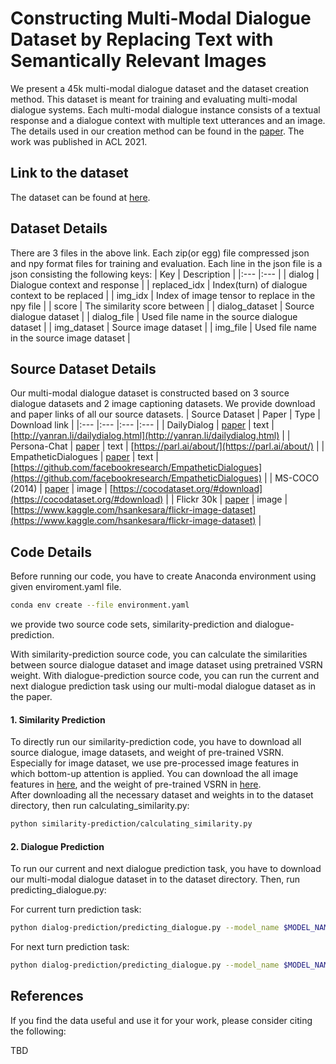 # Constructing Multi-Modal Dialogue Dataset by Replacing Text with Semantically Relevant Images

We present a 45k multi-modal dialogue dataset and the dataset creation method. This dataset is meant for training and evaluating multi-modal dialogue systems. Each multi-modal dialogue instance consists of a textual response and a dialogue context with multiple text utterances and an image. The details used in our creation method can be found in the [paper](TBD). The work was published in ACL 2021.

## Link to the dataset

The dataset can be found at [here](https://drive.google.com/drive/folders/12-Zz4MJTASJVlbncpSWvBVqLDe5_m5QU?usp=sharing).

## Dataset Details

There are 3 files in the above link. Each zip(or egg) file compressed json and npy format files for training and evaluation.
Each line in the json file is a json consisting the following keys:
| Key | Description |
|:--- |:---         |
| dialog  | Dialogue context and response |
| replaced_idx | Index(turn) of dialogue context to be replaced |
| img_idx | Index of image tensor to replace in the npy file |
| score | The similarity score between |
| dialog_dataset | Source dialogue dataset |
| dialog_file | Used file name in the source dialogue dataset |
| img_dataset | Source image dataset |
| img_file | Used file name in the source image dataset |

## Source Dataset Details

Our multi-modal dialogue dataset is constructed based on 3 source dialogue datasets and 2 image captioning datasets.
We provide download and paper links of all our source datasets.
| Source Dataset | Paper | Type | Download link |
|:---            |:---   |:---  |:---           |
| DailyDialog | [paper](https://www.aclweb.org/anthology/I17-1099/)  | text | [http://yanran.li/dailydialog.html](http://yanran.li/dailydialog.html) |
| Persona-Chat | [paper](https://www.aclweb.org/anthology/P18-1205/) | text | [https://parl.ai/about/](https://parl.ai/about/) |
| EmpatheticDialogues | [paper](https://www.aclweb.org/anthology/P19-1534/) | text | [https://github.com/facebookresearch/EmpatheticDialogues](https://github.com/facebookresearch/EmpatheticDialogues) |
| MS-COCO (2014) | [paper](https://link.springer.com/chapter/10.1007/978-3-319-10602-1_48) | image | [https://cocodataset.org/#download](https://cocodataset.org/#download) |
| Flickr 30k | [paper](https://openaccess.thecvf.com/content_iccv_2015/html/Plummer_Flickr30k_Entities_Collecting_ICCV_2015_paper.html) | image | [https://www.kaggle.com/hsankesara/flickr-image-dataset](https://www.kaggle.com/hsankesara/flickr-image-dataset) |


## Code Details 

Before running our code, you have to create Anaconda environment using given enviroment.yaml file.

```bash
conda env create --file environment.yaml
```

we provide two source code sets, similarity-prediction and dialogue-prediction.

With similarity-prediction source code, you can calculate the similarities between source dialogue dataset and image dataset using pretrained VSRN weight.
With dialogue-prediction source code, you can run the current and next dialogue prediction task using our multi-modal dialogue dataset as in the paper.

#### 1. Similarity Prediction
To directly run our similarity-prediction code, you have to download all source dialogue, image datasets, and weight of pre-trained VSRN. Especially for image dataset, we use pre-processed image features in which bottom-up attention is applied. You can download the all image features in [here](TBD), and the weight of pre-trained VSRN in [here](https://drive.google.com/drive/folders/1zUgma0SD4Dp3b3n55pv7QAsTBFRF_6m8?usp=sharing).  
After downloading all the necessary dataset and weights in to the dataset directory, then run calculating_similarity.py:

```bash
python similarity-prediction/calculating_similarity.py
```

#### 2. Dialogue Prediction
To run our current and next dialogue prediction task, you have to download our multi-modal dialogue dataset in to the dataset directory. Then, run predicting_dialogue.py:

For current turn prediction task:
```bash
python dialog-prediction/predicting_dialogue.py --model_name $MODEL_NAME --gpu_id $GPU_ID --task current
```

For next turn prediction task:
```bash
python dialog-prediction/predicting_dialogue.py --model_name $MODEL_NAME --gpu_id $GPU_ID --task next
```

## References
If you find the data useful and use it for your work, please consider citing the following:

TBD

<!-- ```
@misc{kumar2020clarq,
    title={ClarQ: A large-scale and diverse dataset for Clarification Question Generation},
    author={Vaibhav Kumar and Alan W. black},
    year={2020},
    eprint={2006.05986},
    archivePrefix={arXiv},
    primaryClass={cs.CL}
}
``` -->
